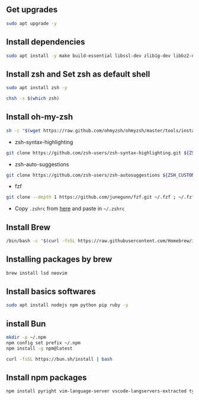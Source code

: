 ## Get upgrades
```bash
sudo apt upgrade -y
```

## Install dependencies
```bash
sudo apt install -y make build-essential libssl-dev zlib1g-dev libbz2-dev libreadline-dev libsqlite3-dev wget curl llvm libncursesw5-dev xz-utils tk-dev libxml2-dev libxmlsec1-dev libffi-dev liblzma-dev procps file git wget unzip
```

## Install zsh and  Set zsh as default shell
```bash
sudo apt install zsh -y
```
```bash
chsh -s $(which zsh)
```

## Install oh-my-zsh
```bash
sh -c "$(wget https://raw.github.com/ohmyzsh/ohmyzsh/master/tools/install.sh -O -)"
```
- zsh-syntax-highlighting
```bash
git clone https://github.com/zsh-users/zsh-syntax-highlighting.git ${ZSH_CUSTOM:-~/.oh-my-zsh/custom}/plugins/zsh-syntax-highlighting
```
- zsh-auto-suggestions
```bash
git clone https://github.com/zsh-users/zsh-autosuggestions ${ZSH_CUSTOM:-~/.oh-my-zsh/custom}/plugins/zsh-autosuggestions
```
- fzf
```bash
git clone --depth 1 https://github.com/junegunn/fzf.git ~/.fzf ; ~/.fzf/install
```

- Copy `.zshrc` from [here](https://github.com/smzm/MyDotFiles/blob/master/.zshrc) and paste in `~/.zshrc`

## Install Brew
```bash
/bin/bash -c "$(curl -fsSL https://raw.githubusercontent.com/Homebrew/install/HEAD/install.sh)"
```

## Installing packages by brew
```bash
brew install lsd neovim
```

## Install basics softwares
```bash
sudo apt install nodejs npm python pip ruby -y
```

## install Bun
```bash
mkdir -p ~/.npm
npm config set prefix ~/.npm
npm install -g npm@latest
```
```bash
curl -fsSL https://bun.sh/install | bash
```

## Install npm packages 
```bash
npm install pyright vim-language-server vscode-langservers-extracted typescript typescript-language-server awk-language-server dockerfile-language-server-nodejs emmet-ls bash-language-server yaml-language-server neovim
```

